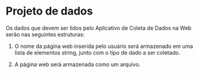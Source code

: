 # Projeto de dados

Os dados que devem ser lidos pelo Aplicativo de Coleta de Dados na Web serão nas seguintes estruturas:

1. O nome da página web inserida pelo usuário será armazenado em uma lista de elementos string, junto com o tipo de dado a ser coletado. 

2. A página web será armazenada como um arquivo.

